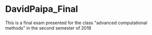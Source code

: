 # DavidPaipa_Final

This is a final exam presented for the class "advanced computational methods" in the second semester of 2018
